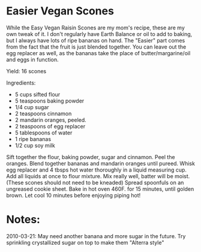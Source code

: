 Easier Vegan Scones 
==================

While the Easy Vegan Raisin Scones are my mom's recipe, these are my own tweak of it. I don't regularly have Earth Balance or oil to add to baking, but I always have lots of ripe bananas on hand. The "Easier" part comes from the fact that the fruit is just blended together. You can leave out the egg replacer as well, as the bananas take the place of butter/margarine/oil and eggs in function.

Yield: 16 scones 

Ingredients:

* 5 cups sifted flour
* 5 teaspoons baking powder
* 1/4 cup sugar
* 2 teaspoons cinnamon
* 2 mandarin oranges, peeled.
* 2 teaspoons of egg replacer
* 5 tablespoons of water
* 1 ripe bananas
* 1/2 cup soy milk

Sift together the flour, baking powder, sugar and cinnamon. 
Peel the oranges. Blend together bananas and mandarin oranges until pureed. 
Whisk egg replacer and 4 tbsps hot water thoroughly in a liquid measuring cup. 
Add all liquids at once to flour mixture. 
Mix really well, batter will be moist. (These scones should not need to be kneaded)
Spread spoonfuls on an ungreased cookie sheet. Bake in hot oven 460F. for 15 minutes, until golden brown.
Let cool 10 minutes before enjoying piping hot!

Notes:
======
2010-03-21: May need another banana and more sugar in the future. Try sprinkling crystallized sugar on top to make them "Alterra style"
